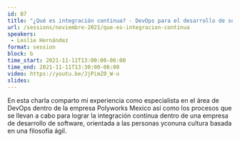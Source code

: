 ```yaml
---
id: B7
title: "¿Qué es integración continua​? - DevOps para el desarrollo de software de clase mundial, por Polyworks"
url: /sessions/noviembre-2021/que-es-integracion-continua
speakers:
 - Leslie Hernández 
format: session
block: b
time_start: 2021-11-11T13:00:00-06:00
time_end: 2021-11-11T13:30:00-06:00
video: https://youtu.be/JjPimZ0_W-o
slides:
---
```


En esta charla comparto mi experiencia como especialista en el área de DevOps dentro de la empresa Polyworks Mexico así como los procesos que se llevan a cabo para lograr la integración continua dentro de una empresa de desarrollo de software, orientada a las personas y​con​una cultura basada en una filosofía ágil.
